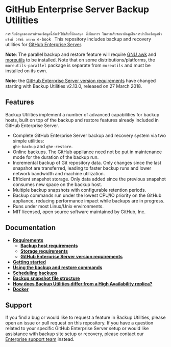 # GitHub Enterprise Server Backup Utilities
`การเก็บข้อมูลของการสำรองข้อมูลนี้ส่งเข้าไปเก็บที่ห้องสมุด ที่เก็บถาวร ในการเก็บรักษาข้อมูลในการปกป้องข้อมูลน้ำแข็งที่ :ดัชนี กระจก e-book `
This repository includes backup and recovery utilities for
[GitHub Enterprise Server][1].

**Note**: The parallel backup and restore feature will require [GNU awk](https://www.gnu.org/software/gawk) and [moreutils](https://joeyh.name/code/moreutils) to be installed. Note that on some distributions/platforms, the `moreutils-parallel` package is separate from `moreutils` and must be installed on its own.

**Note**: the [GitHub Enterprise Server version requirements][2] have
changed starting with Backup Utilities v2.13.0, released on 27 March 2018.

## Features

Backup Utilities implement a number of advanced capabilities for backup
hosts, built on top of the backup and restore features already included in
GitHub Enterprise Server.

- Complete GitHub Enterprise Server backup and recovery system via two simple
   utilities:<br>`ghe-backup` and `ghe-restore`.
- Online backups. The GitHub appliance need not be put in maintenance mode for
   the duration of the backup run.
- Incremental backup of Git repository data. Only changes since the last
   snapshot are transferred, leading to faster backup runs and lower network
   bandwidth and machine utilization.
- Efficient snapshot storage. Only data added since the previous snapshot
   consumes new space on the backup host.
- Multiple backup snapshots with configurable retention periods.
- Backup commands run under the lowest CPU/IO priority on the GitHub appliance,
   reducing performance impact while backups are in progress.
- Runs under most Linux/Unix environments.
- MIT licensed, open source software maintained by GitHub, Inc.

## Documentation

- **[Requirements](docs/requirements.md)**
  - **[Backup host requirements](docs/requirements.md#backup-host-requirements)**
  - **[Storage requirements](docs/requirements.md#storage-requirements)**
  - **[GitHub Enterprise Server version requirements](docs/requirements.md#github-enterprise-version-requirements)**
- **[Getting started](docs/getting-started.md)**
- **[Using the backup and restore commands](docs/usage.md)**
- **[Scheduling backups](docs/scheduling-backups.md)**
- **[Backup snapshot file structure](docs/backup-snapshot-file-structure.md)**
- **[How does Backup Utilities differ from a High Availability replica?](docs/faq.md)**
- **[Docker](docs/docker.md)**

## Support

If you find a bug or would like to request a feature in Backup Utilities, please
open an issue or pull request on this repository. If you have a question related
to your specific GitHub Enterprise Server setup or would like assistance with
backup site setup or recovery, please contact our [Enterprise support team][3]
instead.

[1]: https://github.com/enterprise
[2]: docs/requirements.md#github-enterprise-version-requirements
[3]: https://support.github.com/

